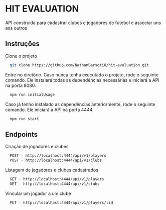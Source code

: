 # HIT EVALUATION

API construída para cadastrar clubes e jogadores de futebol e associar uns aos outros


## Instruções

Clone o projeto

```bash
  git clone https://github.com/NathanBarsoti8/hit-evaluation.git
```

Entre no diretório. Caso nunca tenha executado o projeto, rode o seguinte comando. Ele instalará todas as dependências necessárias e iniciará a API na porta 8080.

```bash
  npm run initialUsage 
```

Caso já tenho instalado as dependências anteriormente, rode o seguinte comando. Ele iniciará a API na porta 4444.

```bash
  npm run start 
```

## Endpoints

Criação de jogadores e clubes

```bash
  POST - http://localhost:4444/api/v1/players
  POST - http://localhost:4444/api/v1/clubs
```
Listagem de jogadores e clubes cadastrados

```bash
  GET - http://localhost:4444/api/v1/players
  GET - http://localhost:4444/api/v1/clubs
```

Vincular um jogador a um clube

```bash
  PUT - http://localhost:4444/api/v1/players/:id
```